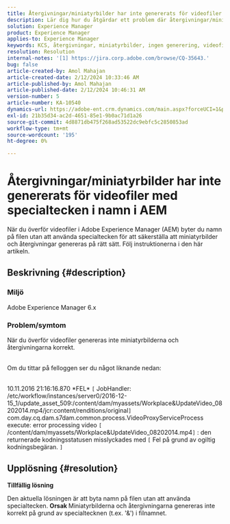 ```yaml
---
title: Återgivningar/miniatyrbilder har inte genererats för videofiler med specialtecken i namn i AEM
description: Lär dig hur du åtgärdar ett problem där återgivningar/miniatyrbilder inte genereras för videofiler i Adobe Experience Manager.
solution: Experience Manager
product: Experience Manager
applies-to: Experience Manager
keywords: KCS, återgivningar, miniatyrbilder, ingen generering, videofiler, specialtecken, namn, AEM, Adobe Experience Manager
resolution: Resolution
internal-notes: '[1] https://jira.corp.adobe.com/browse/CQ-35643.'
bug: false
article-created-by: Amol Mahajan
article-created-date: 2/12/2024 10:33:46 AM
article-published-by: Amol Mahajan
article-published-date: 2/12/2024 10:46:31 AM
version-number: 5
article-number: KA-10540
dynamics-url: https://adobe-ent.crm.dynamics.com/main.aspx?forceUCI=1&pagetype=entityrecord&etn=knowledgearticle&id=2d5bf62d-92c9-ee11-9079-6045bd006b4b
exl-id: 21b35d34-ac2d-4651-85e1-9b0ac71d1a26
source-git-commit: 4d8871db475f268ad53522dc9ebfc5c2850853ad
workflow-type: tm+mt
source-wordcount: '195'
ht-degree: 0%

---
```


# Återgivningar/miniatyrbilder har inte genererats för videofiler med specialtecken i namn i AEM


När du överför videofiler i Adobe Experience Manager (AEM) byter du namn på filen utan att använda specialtecken för att säkerställa att miniatyrbilder och återgivningar genereras på rätt sätt. Följ instruktionerna i den här artikeln.

## Beskrivning {#description}


### <b>Miljö</b>

Adobe Experience Manager 6.x



### <b>Problem/symtom</b>

När du överför videofiler genereras inte miniatyrbilderna och återgivningarna korrekt.

<br>Om du tittar på felloggen ser du något liknande nedan:

<br>10.11.2016 21:16:16.870 \*FEL\* `[` JobHandler: /etc/workflow/instances/server0/2016-12-15_1/update_asset_509:/content/dam/myassets/Workplace&amp;UpdateVideo_08202014.mp4/jcr:content/renditions/original`]`  com.day.cq.dam.s7dam.common.process.VideoProxyServiceProcess execute: error processing video `[` /content/dam/myassets/Workplace&amp;UpdateVideo_08202014.mp4`]`  : den returnerade kodningsstatusen misslyckades med `[` Fel på grund av ogiltig kodningsbegäran. `]`

## Upplösning {#resolution}


<b>Tillfällig lösning</b>

Den aktuella lösningen är att byta namn på filen utan att använda specialtecken.
<b>Orsak </b>
Miniatyrbilderna och återgivningarna genereras inte korrekt på grund av specialtecknen (t.ex. &#39;&amp;&#39;) i filnamnet.
